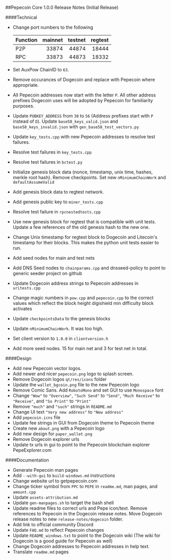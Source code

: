 ##Pepecoin Core 1.0.0 Release Notes (Initial Release)

####Technical

* Change port numbers to the following

    | Function | mainnet | testnet | regtest |
    | :------- | ------: | ------: | ------: |
    | P2P      |   33874 |   44874 |   18444 |
    | RPC      |   33873 |   44873 |   18332 |
* Set AuxPow ChainID to `63`.
* Remove occurances of Dogecoin and replace with Pepecoin where appropriate.
* All Pepecoin addresses now start with the letter `P`. All other address prefixes Dogecoin uses will be adopted by Pepecoin for familiarity purposes.
* Update `PUBKEY_ADDRESS` from `30` to `56` (Address prefixes start with `P` instead of `D`). Update `base58_keys_valid.json` and `base58_keys_invalid.json` with `gen_base58_test_vectors.py`
* Update `key_tests.cpp` with new Pepecoin addresses to resolve test failures.
* Resolve test failures in `key_tests.cpp`
* Resolve test failures in `bctest.py`
* Initialize genesis block data (nonce, timestamp, unix time, hashes, merkle root hash). Remove checkpoints. Set new `nMinimumChainWork` and `defaultAssumeValid`
* Add genesis block data to regtest network.
* Add genesis public key to `miner_tests.cpp`
* Resolve test failure in `rpcnestedtests.cpp`
* Use new genesis block for regtest that is compatible with unit tests. Update a few references of the old genesis hash to the new one. 
* Change Unix timestamp for regtest block to Dogecoin and Litecoin's timestamp for their blocks. This makes the python unit tests easier to run.
* Add seed nodes for main and test nets
* Add DNS Seed nodes to `chainparams.cpp` and dnsseed-policy to point to generic seeder project on github
* Update Dogecoin address strings to Pepecoin addresses in `uritests.cpp`
* Change magic numbers in `pow.cpp` and `pepecoin.cpp` to the correct values which reflect the block height digishield min difficulty block activates
* Update `checkpointsData` to the genesis blocks
* Update `nMinimumChainWork`. It was too high. 
* Set client version to `1.0.0` in `clientversion.h`
* Add more seed nodes. 15 for main net and 3 for test net in total.

####Design

* Add new Pepecoin vector logos.
* Add newer and nicer `pepecoin.png` logo to splash screen.
* Remove Dogecoin logos `qt/res/icons` folder
* Update the `wallet_bgcoin.png` file to the new Pepecoin logo
* Remove Comic Sans. Add `RobotoMono` and set GUI to use `Monospace` font
* Change `"Wow"` to `"Overview"`, `"Such Send"` to `"Send"`, `"Much Receive"` to `"Receive"`, and `"So Print"` to `"Print"`
* Remove `"much"` and `"such"` strings in `README.md`
* Change UI text `"Very new address"` to `"New address"`
* Add `pepecoin.icns` file
* Update fee strings in GUI from Dogecoin theme to Pepecoin theme
* Create new `about.png` with a Pepecoin logo
* Add new design for `paper_wallet.png`
* Remove Dogecoin explorer urls
* Update tx urls in gui to point to the Pepecoin blockchain explorer PepeExplorer.com

####Documentation

* Generate Pepecoin man pages
* Add `--with-gui` to `build-windows.md` instructions
* Change website url to getpepecoin.com
* Change ticker symbol from `PPC` to `PEPE` in `readme.md`, man pages, and `amount.cpp`
* Update `assets-attribution.md`
* Update `gen-manpages.sh` to target the bash shell
* Update readme files to correct urls and Pepe icon/text. Remove references to Pepecoin in the Dogecoin release notes. Move Dogecoin release notes to new `release-notes/dogecoin` folder.
* Add link to official community Discord
* Update `FAQ.md` to reflect Pepecoin changes
* Update `README_windows.txt` to point to the Dogecoin wiki (The wiki for Dogecoin is a good guide for Pepecoin as well)
* Change Dogecoin addresses to Pepecoin addresses in help text.
* Translate `readme.md` pages